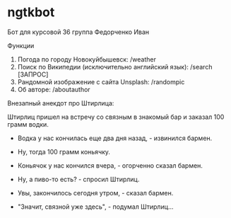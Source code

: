 # ngtkbot
Бот для курсовой 36 группа Федорченко Иван

Функции
1) Погода по городу Новокуйбышевск: /weather
2) Поиск по Википедии (исключительно английский язык): /search [ЗАПРОС]
3) Рандомной изображение с сайта Unsplash: /randompic
4) Об авторе: /aboutauthor

Внезапный анекдот про Штирлица:

Штирлиц пришел на встречу со связным в знакомый бар и заказал
100 грамм водки.
- Водка у нас кончилась еще два дня назад, - извинился бармен.
- Ну, тогда 100 грамм коньячку.
- Коньячок у нас кончился вчера, - огорченно сказал бармен.
- Ну, а пиво-то есть? - спросил Штирлиц.
- Увы, закончилось сегодня утром, - сказал бармен.

- "Значит, связной уже здесь", - подумал Штирлиц...
